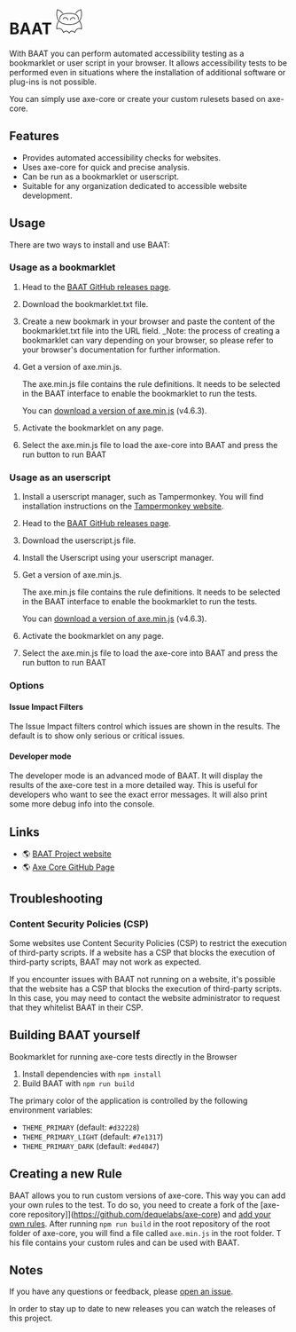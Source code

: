 # BAAT ![BAAT Logo](./assets/Logo-small.svg)

With BAAT you can perform automated accessibility testing as a bookmarklet or user script in your browser.
It allows accessibility tests to be performed even in situations where the installation of additional software or plug-ins is not possible.

You can simply use axe-core or create your custom rulesets based on axe-core.
## Features
- Provides automated accessibility checks for websites.
- Uses axe-core for quick and precise analysis.
- Can be run as a bookmarklet or userscript.
- Suitable for any organization dedicated to accessible website development.

## Usage

There are two ways to install and use BAAT:

### Usage as a bookmarklet
1. Head to the [BAAT GitHub releases page](https://github.com/mindscreen/baat/releases/latest).
2. Download the bookmarklet.txt file.
3. Create a new bookmark in your browser and paste the content of the bookmarklet.txt file into the URL field. _Note: the process of creating a bookmarklet can vary depending on your browser, so please refer to your browser's documentation for further information.
4. Get a version of axe.min.js.

   The axe.min.js file contains the rule definitions. It needs to be selected in the BAAT interface to enable the bookmarklet to run the tests.

   You can [download a version of axe.min.js](https://mscr.it/baat/axe.min.js) (v4.6.3).
5. Activate the bookmarklet on any page.
6. Select the axe.min.js file to load the axe-core into BAAT and press the run button to run BAAT

### Usage as an userscript
1. Install a userscript manager, such as Tampermonkey. You will find installation instructions on the [Tampermonkey website](https://www.tampermonkey.net/).
2. Head to the [BAAT GitHub releases page](https://github.com/mindscreen/baat/releases/latest).
3. Download the userscript.js file.
4. Install the Userscript using your userscript manager.
5. Get a version of axe.min.js.

   The axe.min.js file contains the rule definitions. It needs to be selected in the BAAT interface to enable the bookmarklet to run the tests.

   You can [download a version of axe.min.js](https://mscr.it/baat/axe.min.js) (v4.6.3).
6. Activate the bookmarklet on any page.
7. Select the axe.min.js file to load the axe-core into BAAT and press the run button to run BAAT


### Options

#### Issue Impact Filters

The Issue Impact filters control which issues are shown in the results. The default is to show only serious or critical issues.

#### Developer mode

The developer mode is an advanced mode of BAAT. 
It will display the results of the axe-core test in a more detailed way. 
This is useful for developers who want to see the exact error messages.
It will also print some more debug info into the console.

## Links

- 🌎 [BAAT Project website](https://mscr.it/baat/)
- 🌎 [Axe Core GitHub Page](https://github.com/dequelabs/axe-core)

## Troubleshooting
### Content Security Policies (CSP)
Some websites use Content Security Policies (CSP) to restrict the execution of third-party scripts. If a website has a CSP that blocks the execution of third-party scripts, BAAT may not work as expected.

If you encounter issues with BAAT not running on a website, it's possible that the website has a CSP that blocks the execution of third-party scripts. In this case, you may need to contact the website administrator to request that they whitelist BAAT in their CSP.

## Building BAAT yourself
Bookmarklet for running axe-core tests directly in the Browser

1. Install dependencies with `npm install`
2. Build BAAT with `npm run build`

The primary color of the application is controlled by the following environment variables:

- `THEME_PRIMARY` (default: `#d32228`)
- `THEME_PRIMARY_LIGHT` (default: `#7e1317`)
- `THEME_PRIMARY_DARK` (default: `#ed4047`)

## Creating a new Rule
BAAT allows you to run custom versions of axe-core. This way you can add your own rules to the test.
To do so, you need to create a fork of the [axe-core repository]](https://github.com/dequelabs/axe-core) and [add your own rules](https://github.com/dequelabs/axe-core/blob/develop/doc/rule-development.md).
After running `npm run build` in the root repository of the root folder of axe-core, you will find a file called `axe.min.js` in the root folder. T
his file contains your custom rules and can be used with BAAT.

## Notes
If you have any questions or feedback, please [open an issue](https://github.com/mindscreen/baat/issues/new).

In order to stay up to date to new releases you can watch the releases of this project.